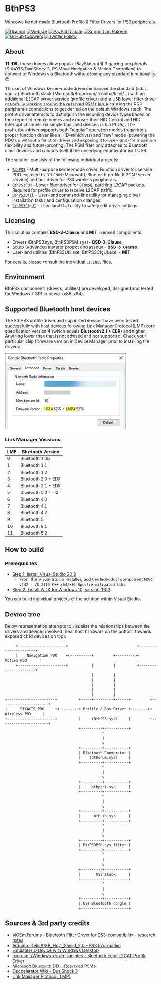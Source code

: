 # BthPS3

Windows kernel-mode Bluetooth Profile & Filter Drivers for PS3 peripherals.

[![Discord](https://img.shields.io/discord/346756263763378176.svg)](https://discord.vigem.org) [![Website](https://img.shields.io/website-up-down-green-red/https/vigem.org.svg?label=ViGEm.org)](https://vigem.org/) [![PayPal Donate](https://img.shields.io/badge/paypal-donate-blue.svg)](<https://paypal.me/NefariusMaximus>) [![Support on Patreon](https://img.shields.io/badge/patreon-donate-orange.svg)](<https://www.patreon.com/nefarius>) [![GitHub followers](https://img.shields.io/github/followers/nefarius.svg?style=social&label=Follow)](https://github.com/nefarius) [![Twitter Follow](https://img.shields.io/twitter/follow/nefariusmaximus.svg?style=social&label=Follow)](https://twitter.com/nefariusmaximus)

## About

**TL;DR:** these drivers allow popular PlayStation(R) 3 gaming peripherals (SIXAXIS/DualShock 3, PS Move Navigation & Motion Controllers) to connect to Windows via Bluetooth without losing any standard functionality. 😊

This set of Windows kernel-mode drivers enhances the standard (a.k.a. vanilla) Bluetooth stack (Microsoft/Broadcom/Toshiba/Intel/...) with an additional L2CAP server service (profile driver) and a USB lower filter driver [gracefully working around the reserved PSMs issue](https://nadavrub.wordpress.com/2015/07/17/simulate-hid-device-with-windows-desktop/) causing the PS3 peripherals connections to get denied on the default Windows stack. The profile driver attempts to distinguish the incoming device types based on their reported remote names and exposes their HID Control and HID Interrupt channels via simple bus child devices (a.k.a PDOs). The profile/bus driver supports both "regular" operation modes (requiring a proper function driver like a HID-minidriver) and "raw" mode (powering the PDO up without a function driver and exposing it to user-land) for maximum flexibility and future-proofing. The PSM filter only attaches to Bluetooth class devices and unloads itself if the underlying enumerator isn't USB.

The solution consists of the following individual projects:

- [`BthPS3`](/BthPS3) - Multi-purpose kernel-mode driver. Function driver for service PDO exposed by `BTHENUM` (Microsoft), Bluetooth profile (L2CAP server service) and bus driver for PS3 wireless peripherals.
- [`BthPS3PSM`](/BthPS3PSM) - Lower filter driver for `BTHUSB`, patching L2CAP packets. Required for profile driver to receive L2CAP traffic.
- [`BthPS3Util`](/BthPS3Util) - User-land command-line utility for managing driver installation tasks and configuration changes.
- [`BthPS3CfgUI`](/BthPS3CfgUI) - User-land GUI utility to safely edit driver settings.

## Licensing

This solution contains **BSD-3-Clause** and **MIT** licensed components:

- Drivers (BthPS3.sys, BthPS3PSM.sys) - **BSD-3-Clause**
- [Setup](/Setup) (Advanced Installer project and assets) - **BSD-3-Clause**
- User-land utilities (BthPS3Util.exe, BthPS3CfgUI.exe) - **MIT**

For details, please consult the individual `LICENSE` files.

## Environment

BthPS3 components (drivers, utilities) are developed, designed and tested for Windows 7 SP1 or newer (x86, x64).

## Supported Bluetooth host devices

The BthPS3 profile driver and supported devices have been tested successfully with host devices following [Link Manager Protocol (LMP)](https://www.bluetooth.com/specifications/assigned-numbers/link-manager/) core specification
version **4** (which equals **Bluetooth 2.1 + EDR**) and higher. Anything lower than that is not advised and not supported. Check your particular chip firmware version in Device Manager prior to installing the drivers:

![MB0xeRakoP.png](docs/MB0xeRakoP.png)

### Link Manager Versions

| LMP | Bluetooth Version   |
| --- | ------------------- |
| 0   | Bluetooth 1.0b      |
| 1   | Bluetooth 1.1       |
| 2   | Bluetooth 1.2       |
| 3   | Bluetooth 2.0 + EDR |
| 4   | Bluetooth 2.1 + EDR |
| 5   | Bluetooth 3.0 + HS  |
| 6   | Bluetooth 4.0       |
| 7   | Bluetooth 4.1       |
| 8   | Bluetooth 4.2       |
| 9   | Bluetooth 5         |
| 10  | Bluetooth 5.1       |
| 11  | Bluetooth 5.2       |

## How to build

### Prerequisites

- [Step 1: Install Visual Studio 2019](<https://docs.microsoft.com/en-us/windows-hardware/drivers/download-the-wdk#download-icon-step-1-install-visual-studio-2019>)
  - From the Visual Studio Installer, add the Individual component `MSVC v142 - VS 2019 C++ x64/x86 Spectre-mitigated libs`
- [Step 2: Install WDK for Windows 10, version 1903](<https://docs.microsoft.com/en-us/windows-hardware/drivers/download-the-wdk#download-icon-step-2-install-wdk-for-windows-10-version-1903>)

You can build individual projects of the solution within Visual Studio.

## Device tree

Below representation attempts to visualize the relationships between the drivers and devices involved (near host hardware on the bottom, towards exposed child devices on top):

```text
     +----------------------+                                +----------------------+
     |    Navigation PDO    +<----------+         +--------->+      Motion PDO      |
     +----------------------+           |         |          +----------------------+
                                        |         |
                                        |         |
                                        |         |
                                        |         |
                                        |         |
+----------------------+          +-----+---------+------+         +----------------------+
|      SIXAXIS PDO     +<---------+ Profile & Bus Driver +-------->+     Wireless PDO     |
+----------------------+          |     (BthPS3.sys)     |         +----------------------+
                                  +----------+-----------+
                                             ^
                                             |
                                             v
                                  +----------+-----------+
                                  | Bluetooth Enumerator |
                                  |    (bthenum.sys)     |
                                  +----------+-----------+
                                             ^
                                             |
                                             v
                                  +----------+-----------+
                                  |     bthport.sys      |
                                  +----------+-----------+
                                             ^
                                             |
                                             v
                                  +----------+-----------+
                                  |      bthusb.sys      |
                                  +----------+-----------+
                                             ^
                                             |
                                             v
                                  +----------+-----------+
                                  | BthPS3PSM.sys filter |
                                  +----------+-----------+
                                             ^
                                             |
                                             v
                                  +----------+-----------+
                                  |       USB Stack      |
                                  +----------+-----------+
                                             ^
                                             |
                                             v
                                  +----------+-----------+
                                  | USB Bluetooth dongle |
                                  +----------------------+

```

## Sources & 3rd party credits

- [ViGEm Forums - Bluetooth Filter Driver for DS3-compatibility - research notes](https://forums.vigem.org/topic/242/bluetooth-filter-driver-for-ds3-compatibility-research-notes)
- [Arduino - felis/USB_Host_Shield_2.0 - PS3 Information](https://github.com/felis/USB_Host_Shield_2.0/wiki/PS3-Information#Bluetooth)
- [Emulate HID Device with Windows Desktop](https://nadavrub.wordpress.com/2015/07/17/simulate-hid-device-with-windows-desktop/)
- [microsoft/Windows-driver-samples - Bluetooth Echo L2CAP Profile Driver](https://github.com/Microsoft/Windows-driver-samples/tree/master/bluetooth/bthecho)
- [Microsoft Bluetooth DDI - Reserved PSMs](https://docs.microsoft.com/en-us/windows-hardware/drivers/ddi/bthddi/ns-bthddi-_brb_psm#members)
- [Eleccelerator Wiki - DualShock 3](http://eleccelerator.com/wiki/index.php?title=DualShock_3)
- [Link Manager Protocol (LMP)](https://www.bluetooth.com/specifications/assigned-numbers/link-manager/)
